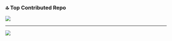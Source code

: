 

### 🔝 Top Contributed Repo
![](https://github-contributor-stats.vercel.app/api?username=emirhanshbz&limit=5&theme=onedark&combine_all_yearly_contributions=true)


---
[![](https://visitcount.itsvg.in/api?id=emirhanshbz&icon=0&color=6)](https://visitcount.itsvg.in)

<!-- Proudly created with GPRM ( https://gprm.itsvg.in ) -->

